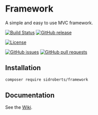 # Framework

A simple and easy to use MVC framework.

[![Build Status](https://img.shields.io/travis/SidRoberts/framework/4.0.x.svg?style=for-the-badge)](https://travis-ci.org/SidRoberts/framework)
[![GitHub release](https://img.shields.io/github/release/SidRoberts/framework.svg?style=for-the-badge)]()

[![License](https://img.shields.io/github/license/SidRoberts/framework.svg?style=for-the-badge)]()

[![GitHub issues](https://img.shields.io/github/issues-raw/SidRoberts/framework.svg?style=for-the-badge)]()
[![GitHub pull requests](https://img.shields.io/github/issues-pr-raw/SidRoberts/framework.svg?style=for-the-badge)]()



## Installation

```bash
composer require sidroberts/framework
```



## Documentation

See the [Wiki](https://github.com/SidRoberts/framework/wiki).
